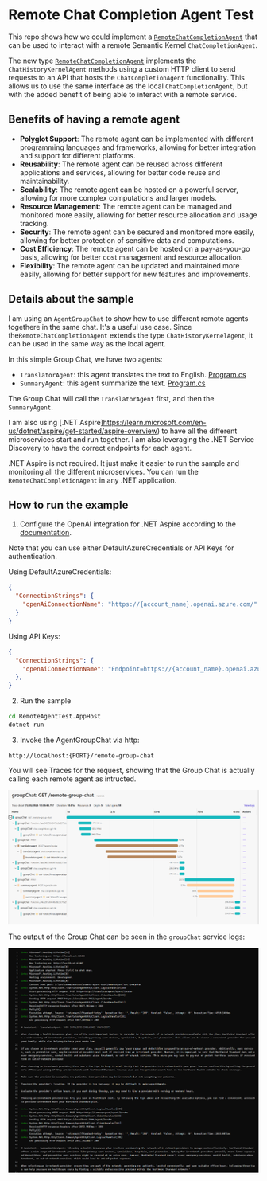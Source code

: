 # Remote Chat Completion Agent Test

This repo shows how we could implement a [`RemoteChatCompletionAgent`](./RemoteChatCompletionAgentDemo.GroupChat/RemoteChatCompletionAgent.cs) that can be used to interact with a remote Semantic Kernel `ChatCompletionAgent`.

The new type [`RemoteChatCompletionAgent`](./RemoteChatCompletionAgentDemo.GroupChat/RemoteChatCompletionAgent.cs) implements the `ChatHistoryKernelAgent` methods using a custom HTTP client to send requests to an API that hosts the `ChatCompletionAgent` functionality. This allows us to use the same interface as the local `ChatCompletionAgent`, but with the added benefit of being able to interact with a remote service.

## Benefits of having a remote agent
- **Polyglot Support**: The remote agent can be implemented with different programming languages and frameworks, allowing for better integration and support for different platforms.
- **Reusability**: The remote agent can be reused across different applications and services, allowing for better code reuse and maintainability.
- **Scalability**: The remote agent can be hosted on a powerful server, allowing for more complex computations and larger models.
- **Resource Management**: The remote agent can be managed and monitored more easily, allowing for better resource allocation and usage tracking.
- **Security**: The remote agent can be secured and monitored more easily, allowing for better protection of sensitive data and computations.
- **Cost Efficiency**: The remote agent can be hosted on a pay-as-you-go basis, allowing for better cost management and resource allocation.
- **Flexibility**: The remote agent can be updated and maintained more easily, allowing for better support for new features and improvements.

## Details about the sample

I am using an `AgentGroupChat` to show how to use different remote agents togethere in the same chat. It's a useful use case. Since the`RemoteChatCompletionAgent` extends the type `ChatHistoryKernelAgent`, it can be used in the same way as the local agent.

In this simple Group Chat, we have two agents:
- `TranslatorAgent`: this agent translates the text to English. [Program.cs](./RemoteAgentTest.Agent1/Program.cs)
- `SummaryAgent`: this agent summarize the text. [Program.cs](./RemoteAgentTest.Agent2/Program.cs)

The Group Chat will call the `TranslatorAgent` first, and then the `SummaryAgent`.

I am also using [.NET Aspire]https://learn.microsoft.com/en-us/dotnet/aspire/get-started/aspire-overview) to have all the different microservices start and run together. I am also leveraging the .NET Service Discovery to have the correct endpoints for each agent.

.NET Aspire is not required. It just make it easier to run the sample and monitoring all the different microservices. You can run the `RemoteChatCompletionAgent` in any .NET application.

## How to run the example

1. Configure the OpenAI integration for .NET Aspire according to the [documentation](https://learn.microsoft.com/en-us/dotnet/aspire/azureai/azureai-openai-integration?tabs=dotnet-cli#connect-to-an-existing-azure-openai-service).

Note that you can use either DefaultAzureCredentials or API Keys for authentication.

Using DefaultAzureCredentials:

```json
{
  "ConnectionStrings": {
    "openAiConnectionName": "https://{account_name}.openai.azure.com/"
  }
}
```

Using API Keys:

```json
{
  "ConnectionStrings": {
    "openAiConnectionName": "Endpoint=https://{account_name}.openai.azure.com/;Key={api_key};"
  },
}
```

2. Run the sample

```bash
cd RemoteAgentTest.AppHost
dotnet run
```

3. Invoke the AgentGroupChat via http:

```
http://localhost:{PORT}/remote-group-chat
```

You will see Traces for the request, showing that the Group Chat is actually calling each remote agent as intructed.

![traces](./docs/Traces.png)

The output of the Group Chat can be seen in the `groupChat` service logs:

![output](./docs/output.png)
